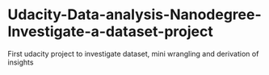 # Udacity-Data-analysis-Nanodegree-Investigate-a-dataset-project
First udacity project to investigate dataset, mini wrangling and derivation of insights
